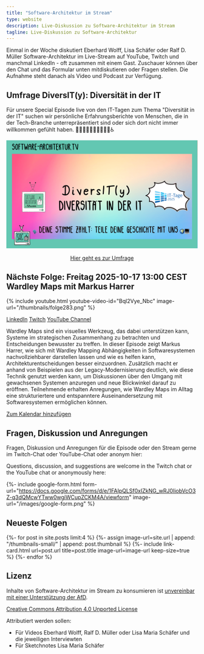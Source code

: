 ```yaml
---
title: "Software-Architektur im Stream"
type: website
description: Live-Diskussion zu Software-Architektur im Stream
tagline: Live-Diskussion zu Software-Architektur
---
```


<script src="https://tally.so/widgets/embed.js"></script>

Einmal in der Woche diskutiert Eberhard Wolff, Lisa Schäfer oder Ralf
D. Müller
Software-Architektur im
Live-Stream auf YouTube, Twitch und manchmal LinkedIn - oft zusammen mit einem
Gast. Zuschauer können über den Chat und
das Formular unten mitdiskutieren oder Fragen
stellen. 
Die Aufnahme steht danach als Video und Podcast zur Verfügung.

## Umfrage DiversIT(y): Diversität in der IT

Für unsere Special Episode live von den IT-Tagen zum Thema "Diversität
in der IT" suchen wir persönliche Erfahrungsberichte von Menschen, die
in der Tech-Branche unterrepräsentiert sind oder sich dort nicht immer
willkommen gefühlt haben. 👩🏽‍💻👨🏻‍💻🧑🏿‍💻🌈♿

<center>
<a
href="https://tally.so/r/w76VV6#tally-open=w76VV6&tally-align-left=1&tally-emoji-text=:wave:&tally-emoji-animation=wave"><img
src="images/diversITy.png" /><p>Hier geht es zur Umfrage</p></a>
</center>

## Nächste Folge: Freitag 2025-10-17 13:00 CEST Wardley Maps mit Markus Harrer

{% include youtube.html
  youtube-video-id="Bql2Vye_Nbc"
  image-url="/thumbnails/folge283.png"
%}

<section id="content-links">
	<a href="https://www.linkedin.com/events/7382484587475578881/">LinkedIn</a>
	<a href="https://www.twitch.tv/ebrwolff">Twitch</a>
	<a href="https://www.youtube.com/@EberhardWolff">YouTube Channel</a>
</section>

Wardley Maps sind ein visuelles Werkzeug, das dabei unterstützen kann,
Systeme im strategischen Zusammenhang zu betrachten und Entscheidungen
bewusster zu treffen. In dieser Episode zeigt Markus Harrer, wie sich
mit Wardley Mapping Abhängigkeiten in Softwaresystemen
nachvollziehbarer darstellen lassen und wie es helfen kann,
Architekturentscheidungen besser einzuordnen. Zusätzlich macht er
anhand von Beispielen aus der Legacy-Modernisierung deutlich, wie
diese Technik genutzt werden kann, um Diskussionen über den Umgang mit
gewachsenen Systemen anzuregen und neue Blickwinkel darauf zu
eröffnen. Teilnehmende erhalten Anregungen, wie Wardley Maps im Alltag
eine strukturiertere und entspanntere Auseinandersetzung mit
Softwaresystemen ermöglichen können.

<!-- https://claude.ai/public/artifacts/e3c372ae-47cd-4706-9316-61aafb0be64a -->

[Zum Kalendar hinzufügen](stream.ics)

## Fragen, Diskussion und Anregungen

Fragen, Diskussion und Anregungen für die Episode oder den Stream gerne im Twitch-Chat oder
YouTube-Chat oder anonym hier:

Questions, discussion, and suggestions are welcome in the Twitch chat or the
YouTube chat or
anonymously here:

{%- include google-form.html
  form-url="https://docs.google.com/forms/d/e/1FAIpQLSf0xIZkNG_wRJ0IiobVcO3Z-q3dQMcwYTww0wgiWCupZCKM4A/viewform"
  image-url="/images/google-form.png"
  %}

## Neueste Folgen

<div class="image-grid">
{%- for post in site.posts limit:4 %}
{%- assign image-url=site.url | append: "/thumbnails-small/" | append: post.thumbnail %}
{%- include link-card.html
  url=post.url
  title=post.title
  image-url=image-url
  keep-size=true
  %}
{%- endfor %}
</div>

## Lizenz

Inhalte von Software-Architektur im Stream zu konsumieren ist
[unvereinbar mit einer Unterstützung der AfD](/2024/01/22/folge198.html).

[Creative Commons Attribution 4.0 Unported
License](http://creativecommons.org/licenses/by/4.0/)

Attributiert werden sollen:

* Für Videos Eberhard Wolff, Ralf D. Müller oder Lisa Maria Schäfer und die jeweiligen Interviewten
* Für Sketchnotes Lisa Maria Schäfer

<a rel="me" href="https://mastodon.social/@ewolff"></a>
